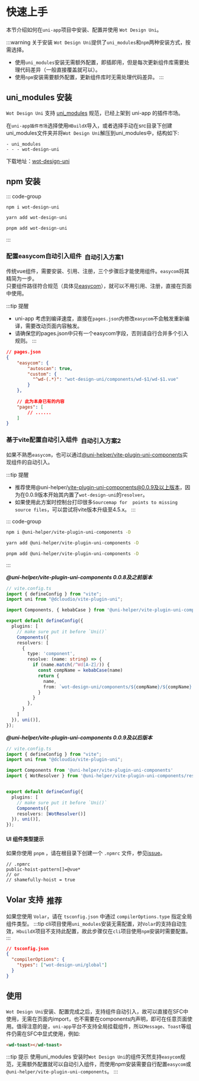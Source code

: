 # 快速上手

本节介绍如何在`uni-app`项目中安装、配置并使用 `Wot Design Uni`。

:::warning 关于安装
`Wot Design Uni`提供了`uni_modules`和`npm`两种安装方式，按需选择。
- 使用`uni_modules`安装无需额外配置，即插即用，但是每次更新组件库需要处理代码差异（一般直接覆盖就可以）。
- 使用`npm`安装需要额外配置，更新组件库时无需处理代码差异。
:::

## uni_modules 安装

`Wot Design Uni` 支持 [uni_modules](https://uniapp.dcloud.net.cn/plugin/uni_modules.html#uni-modules) 规范，已经上架到 uni-app 的插件市场。

在`uni-app插件市场`选择使用`HBuildX`导入，或者选择手动在src目录下创建uni_modules文件夹并将`Wot Design Uni`解压到uni_modules中，结构如下:
``` 
- uni_modules
- - - wot-design-uni 
```

下载地址：<a href="https://ext.dcloud.net.cn/plugin?id=13889"><span >wot-design-uni</span></a>


## npm 安装

::: code-group
```bash [npm]
npm i wot-design-uni
```

```bash [yarn]
yarn add wot-design-uni
```

```bash [pnpm]
pnpm add wot-design-uni
```
:::

### 配置easycom自动引入组件<el-tag type="primary" style="vertical-align: middle;margin-left:8px;" effect="dark" >自动引入方案1</el-tag>
传统vue组件，需要安装、引用、注册，三个步骤后才能使用组件。`easycom`将其精简为一步。  
只要组件路径符合规范（具体见[easycom](https://uniapp.dcloud.net.cn/collocation/pages.html#easycom)），就可以不用引用、注册，直接在页面中使用。

:::tip 提醒
- uni-app 考虑到编译速度，直接在`pages.json`内修改`easycom`不会触发重新编译，需要改动页面内容触发。
- 请确保您的pages.json中只有一个easycom字段，否则请自行合并多个引入规则。
:::

```JSON
// pages.json
{
	"easycom": {
		"autoscan": true,
		"custom": {
		  "^wd-(.*)": "wot-design-uni/components/wd-$1/wd-$1.vue"
		}
	},
	
	// 此为本身已有的内容
	"pages": [
		// ......
	]
}
```

### 基于vite配置自动引入组件<el-tag type="primary" style="vertical-align: middle;margin-left:8px;" effect="dark" >自动引入方案2</el-tag>
如果不熟悉`easycom`，也可以通过[@uni-helper/vite-plugin-uni-components](https://github.com/uni-helper/vite-plugin-uni-components)实现组件的自动引入。

:::tip 提醒
- 推荐使用@uni-helper/vite-plugin-uni-components@0.0.9及以上版本，因为在0.0.9版本开始其内置了`wot-design-uni`的`resolver`。
- 如果使用此方案时控制台打印很多`Sourcemap for  points to missing source files​`，可以尝试将vite版本升级至4.5.x。
:::

::: code-group
```bash [npm]
npm i @uni-helper/vite-plugin-uni-components -D
```

```bash [yarn]
yarn add @uni-helper/vite-plugin-uni-components -D
```

```bash [pnpm]
pnpm add @uni-helper/vite-plugin-uni-components -D
```
:::

***@uni-helper/vite-plugin-uni-components 0.0.8及之前版本***
```ts
// vite.config.ts
import { defineConfig } from "vite";
import uni from "@dcloudio/vite-plugin-uni";

import Components, { kebabCase } from '@uni-helper/vite-plugin-uni-components'

export default defineConfig({
  plugins: [
    // make sure put it before `Uni()`
    Components({
    resolvers: [
      {
        type: 'component',
        resolve: (name: string) => {
          if (name.match(/^Wd[A-Z]/)) {
            const compName = kebabCase(name)
            return {
              name,
              from: `wot-design-uni/components/${compName}/${compName}.vue`,
            }
          }
        },
      }
    ]
  }), uni()],
});
```

***@uni-helper/vite-plugin-uni-components 0.0.9及以后版本***
```ts
// vite.config.ts
import { defineConfig } from "vite";
import uni from "@dcloudio/vite-plugin-uni";

import Components from '@uni-helper/vite-plugin-uni-components'
import { WotResolver } from '@uni-helper/vite-plugin-uni-components/resolvers'


export default defineConfig({
  plugins: [
    // make sure put it before `Uni()`
    Components({
    resolvers: [WotResolver()]
  }), uni()],
});
```
#### UI 组件类型提示

如果你使用 `pnpm` ，请在根目录下创建一个 `.npmrc` 文件，参见[issue](https://github.com/antfu/unplugin-vue-components/issues/389)。

```
// .npmrc
public-hoist-pattern[]=@vue*
// or
// shamefully-hoist = true
```


## Volar 支持<el-tag type="primary" style="vertical-align: middle;margin-left:8px;" effect="dark" >推荐</el-tag>
如果您使用 `Volar`，请在 `tsconfig.json` 中通过 `compilerOptions.type` 指定全局组件类型。
:::tip
cli项目使用`uni_modules`安装无需配置，对`Volar`的支持自动生效，`HbuildX`项目不支持此配置，故此步骤仅在`cli`项目使用`npm`安装时需要配置。
:::
```json
// tsconfig.json
{
  "compilerOptions": {
    "types": ["wot-design-uni/global"]
  }
}
```



## 使用
`Wot Design Uni`安装、配置完成之后，支持组件自动引入，故可以直接在SFC中使用，无需在页面内import，也不需要在components内声明，即可在任意页面使用。值得注意的是，`uni-app`平台不支持全局挂载组件，所以```Message```、```Toast```等组件仍需在SFC中显式使用，例如:
``` html
<wd-toast></wd-toast>
```

:::tip 提示
使用uni_modules 安装时`Wot Design Uni`的组件天然支持`easycom`规范，无需额外配置就可以自动引入组件，而使用npm安装需要自行配置`easycom`或`@uni-helper/vite-plugin-uni-components`。
:::
